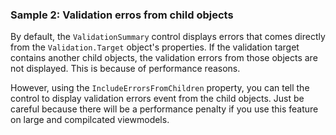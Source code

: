 ### Sample 2: Validation erros from child objects

By default, the `ValidationSummary` control displays errors that comes directly from the `Validation.Target` object's properties. 
If the validation target contains another child objects, the validation errors from those objects are not displayed.
This is because of performance reasons.

However, using the `IncludeErrorsFromChildren` property, you can tell the control to display validation errors event from the 
child objects. Just be careful because there will be a performance penalty if you use this feature on large and compilcated viewmodels.